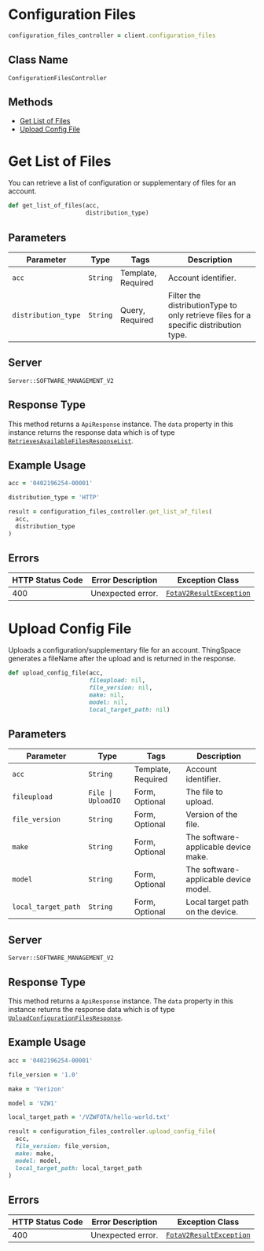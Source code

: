 # Configuration Files

```ruby
configuration_files_controller = client.configuration_files
```

## Class Name

`ConfigurationFilesController`

## Methods

* [Get List of Files](../../doc/controllers/configuration-files.md#get-list-of-files)
* [Upload Config File](../../doc/controllers/configuration-files.md#upload-config-file)


# Get List of Files

You can retrieve a list of configuration or supplementary of files for an account.

```ruby
def get_list_of_files(acc,
                      distribution_type)
```

## Parameters

| Parameter | Type | Tags | Description |
|  --- | --- | --- | --- |
| `acc` | `String` | Template, Required | Account identifier. |
| `distribution_type` | `String` | Query, Required | Filter the distributionType to only retrieve files for a specific distribution type. |

## Server

`Server::SOFTWARE_MANAGEMENT_V2`

## Response Type

This method returns a `ApiResponse` instance. The `data` property in this instance returns the response data which is of type [`RetrievesAvailableFilesResponseList`](../../doc/models/retrieves-available-files-response-list.md).

## Example Usage

```ruby
acc = '0402196254-00001'

distribution_type = 'HTTP'

result = configuration_files_controller.get_list_of_files(
  acc,
  distribution_type
)
```

## Errors

| HTTP Status Code | Error Description | Exception Class |
|  --- | --- | --- |
| 400 | Unexpected error. | [`FotaV2ResultException`](../../doc/models/fota-v2-result-exception.md) |


# Upload Config File

Uploads a configuration/supplementary file for an account. ThingSpace generates a fileName after the upload and is returned in the response.

```ruby
def upload_config_file(acc,
                       fileupload: nil,
                       file_version: nil,
                       make: nil,
                       model: nil,
                       local_target_path: nil)
```

## Parameters

| Parameter | Type | Tags | Description |
|  --- | --- | --- | --- |
| `acc` | `String` | Template, Required | Account identifier. |
| `fileupload` | `File \| UploadIO` | Form, Optional | The file to upload. |
| `file_version` | `String` | Form, Optional | Version of the file. |
| `make` | `String` | Form, Optional | The software-applicable device make. |
| `model` | `String` | Form, Optional | The software-applicable device model. |
| `local_target_path` | `String` | Form, Optional | Local target path on the device. |

## Server

`Server::SOFTWARE_MANAGEMENT_V2`

## Response Type

This method returns a `ApiResponse` instance. The `data` property in this instance returns the response data which is of type [`UploadConfigurationFilesResponse`](../../doc/models/upload-configuration-files-response.md).

## Example Usage

```ruby
acc = '0402196254-00001'

file_version = '1.0'

make = 'Verizon'

model = 'VZW1'

local_target_path = '/VZWFOTA/hello-world.txt'

result = configuration_files_controller.upload_config_file(
  acc,
  file_version: file_version,
  make: make,
  model: model,
  local_target_path: local_target_path
)
```

## Errors

| HTTP Status Code | Error Description | Exception Class |
|  --- | --- | --- |
| 400 | Unexpected error. | [`FotaV2ResultException`](../../doc/models/fota-v2-result-exception.md) |

